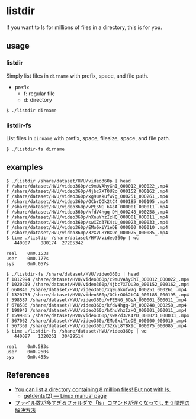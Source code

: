 # listdir

If you want to ls for millions of files in a directory, this is for you.


## usage

### listdir

Simply list files in `dirname` with prefix, space, and file path.

- prefix
  - f: regular file
  - d: directory
  
```bash:
$ ./listdir dirname
```

### listdir-fs

List files in `dirname` with prefix, space, filesize, space, and file path.
  
```bash:
$ ./listdir-fs dirname
```


## examples

```bash:
$ ./listdir /share/dataset/HVU/video360p | head
f /share/dataset/HVU/video360p/c9mUVAhyGhI_000012_000022_.mp4
f /share/dataset/HVU/video360p/4jbc7XTOU2o_000152_000162_.mp4
f /share/dataset/HVU/video360p/xg9uakufw7g_000251_000261_.mp4
f /share/dataset/HVU/video360p/OCbrOOk2tC4_000185_000195_.mp4
f /share/dataset/HVU/video360p/vPESNG_6GsA_000001_000011_.mp4
f /share/dataset/HVU/video360p/kfdV4hgq-DM_000248_000258_.mp4
f /share/dataset/HVU/video360p/hXnuYhzIzHQ_000001_000011_.mp4
f /share/dataset/HVU/video360p/swXZd37K4zU_000023_000033_.mp4
f /share/dataset/HVU/video360p/EMo6xiY1eDE_000000_000010_.mp4
f /share/dataset/HVU/video360p/32XVL8YBX9c_000075_000085_.mp4
$ time ./listdir /share/dataset/HVU/video360p | wc
   440087    880174  27285342

real    0m0.153s
user    0m0.177s
sys     0m0.057s
```


```bash:
$ ./listdir-fs /share/dataset/HVU/video360p | head
f 1812994 /share/dataset/HVU/video360p/c9mUVAhyGhI_000012_000022_.mp4
f 1020219 /share/dataset/HVU/video360p/4jbc7XTOU2o_000152_000162_.mp4
f 660840 /share/dataset/HVU/video360p/xg9uakufw7g_000251_000261_.mp4
f 1320733 /share/dataset/HVU/video360p/OCbrOOk2tC4_000185_000195_.mp4
f 598587 /share/dataset/HVU/video360p/vPESNG_6GsA_000001_000011_.mp4
f 678586 /share/dataset/HVU/video360p/kfdV4hgq-DM_000248_000258_.mp4
f 198942 /share/dataset/HVU/video360p/hXnuYhzIzHQ_000001_000011_.mp4
f 1599865 /share/dataset/HVU/video360p/swXZd37K4zU_000023_000033_.mp4
f 367062 /share/dataset/HVU/video360p/EMo6xiY1eDE_000000_000010_.mp4
f 567369 /share/dataset/HVU/video360p/32XVL8YBX9c_000075_000085_.mp4
$ time ./listdir-fs /share/dataset/HVU/video360p | wc
   440087   1320261  30429514

real    0m0.583s
user    0m0.260s
sys     0m0.455s
```


## References

- [You can list a directory containing 8 million files! But not with ls.](http://be-n.com/spw/you-can-list-a-million-files-in-a-directory-but-not-with-ls.html)
  - [getdents(2) — Linux manual page](https://man7.org/linux/man-pages/man2/getdents.2.html)
- [ファイル数が多すぎるフォルダで「ls」コマンドが遅くなってしまう問題の解決方法](https://gigazine.net/news/20210818-million-files-long-time-ls/)

